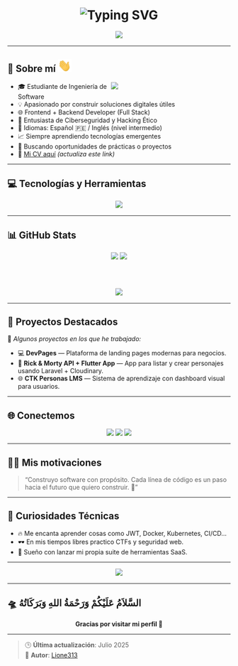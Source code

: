 <h1 align="center">
  <img src="https://readme-typing-svg.demolab.com?font=Fira+Code&size=28&pause=1000&color=00FF9F&center=true&vCenter=true&width=1000&lines=Hola%2C+soy+Lionel+Gutierrez.;Diseño+y+Desarrollo+de+Software.;Frontend+%2F+Backend+Full+Stack+Developer.;Hacking+%7C+Next.js+%7C+Laravel+%7C+Spring+Boot.;¡Bienvenido+a+mi+universo+tech!👨‍💻" alt="Typing SVG" />
</h1>

<p align="center">
  <img src="https://media.giphy.com/media/3ohs4BSacFKI7A717y/giphy.gif" width="300" />
</p>

---

## 🧠 Sobre mí <img src="https://raw.githubusercontent.com/ABSphreak/ABSphreak/master/gifs/Hi.gif" width="30px">

<img align="right" src="https://media.giphy.com/media/ZVik7pBtu9dNS/giphy.gif" width="270"/>

- 🎓 Estudiante de Ingeniería de Software  
- 💡 Apasionado por construir soluciones digitales útiles  
- 🌐 Frontend + Backend Developer (Full Stack)  
- 🔐 Entusiasta de Ciberseguridad y Hacking Ético  
- 💬 Idiomas: Español 🇵🇪 / Inglés (nivel intermedio)  
- 📈 Siempre aprendiendo tecnologías emergentes  
- 💼 Buscando oportunidades de prácticas o proyectos  
- 📄 [Mi CV aquí](https://link-a-tu-cv.com) *(actualiza este link)*

---

## 💻 Tecnologías y Herramientas

<p align="center">
  <img src="https://skillicons.dev/icons?i=js,ts,php,java,python,html,css,spring,laravel,django,nextjs,react,angular,tailwind,mysql,mongodb,git,github,vscode,postman,linux" />
</p>

---

## 📊 GitHub Stats

<div align="center">

  <img src="https://github-readme-stats.vercel.app/api?username=Lione313&show_icons=true&theme=radical&count_private=true&hide_border=true&border_radius=10&bg_color=000000&title_color=00FFFF&text_color=FFFFFF&icon_color=00FFFF" width="450"/>
  <img src="https://github-readme-stats.vercel.app/api/top-langs/?username=Lione313&layout=compact&theme=radical&hide_border=true&bg_color=000000&title_color=00FFFF&text_color=FFFFFF" width="380"/>
  
  <br><br>

  <img src="https://streak-stats.demolab.com/?user=Lione313&theme=radical&hide_border=true&border_radius=10&background=000000&ring=00FFFF&fire=FF4C29&currStreakLabel=00FFFF" width="750"/>
</div>

---

## 🚀 Proyectos Destacados

📌 *Algunos proyectos en los que he trabajado:*

- 💻 **DevPages** — Plataforma de landing pages modernas para negocios.
- 🧬 **Rick & Morty API + Flutter App** — App para listar y crear personajes usando Laravel + Cloudinary.
- 🌐 **CTK Personas LMS** — Sistema de aprendizaje con dashboard visual para usuarios.

---

## 🌐 Conectemos

<p align="center">
  <a href="https://www.linkedin.com/in/dilan-lionel-gutierrez-aimituma-ba63232a1/"><img src="https://img.shields.io/badge/LinkedIn-Dilan%20Lionel-blue?style=for-the-badge&logo=linkedin&logoColor=white"/></a>
  <a href="mailto:dilanaimituma@gmail.com"><img src="https://img.shields.io/badge/Gmail-dilanaimituma@gmail.com-D14836?style=for-the-badge&logo=gmail&logoColor=white"/></a>
  <a href="https://github.com/Lione313"><img src="https://img.shields.io/badge/GitHub-Lione313-24292e?style=for-the-badge&logo=github&logoColor=white"/></a>
</p>

---

## 👨‍💻 Mis motivaciones

> “Construyo software con propósito. Cada línea de código es un paso hacia el futuro que quiero construir. 🚀”

---

## 🧠 Curiosidades Técnicas

- 🔥 Me encanta aprender cosas como JWT, Docker, Kubernetes, CI/CD...
- 🕶️ En mis tiempos libres practico CTFs y seguridad web.
- 🌌 Sueño con lanzar mi propia suite de herramientas SaaS.
  
---

<p align="center">
  <img src="https://media.giphy.com/media/jpVnC65DmYeyRL4LHS/giphy.gif" width="280"/>
</p>

---

## 🛸 السَّلاَمُ عَلَيْكُمْ وَرَحْمَةُ اللهِ وَبَرَكَاتُهُ

<div align="center"><b>Gracias por visitar mi perfil 🙌</b></div>

---

> 🕒 **Última actualización**: Julio 2025  
> 🔖 **Autor**: [Lione313](https://github.com/Lione313)
